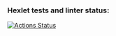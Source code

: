 ### Hexlet tests and linter status:
[![Actions Status](https://github.com/maddclif24/frontend-project-12/workflows/hexlet-check/badge.svg)](https://github.com/maddclif24/frontend-project-12/actions)